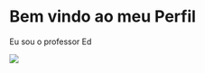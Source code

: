 # Bem vindo ao meu Perfil

Eu sou o professor Ed

![](![image](https://github.com/user-attachments/assets/ca16345c-523f-40a3-98fe-6cc5142e8628))
